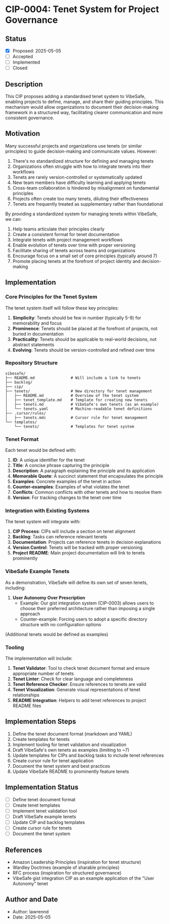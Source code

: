 # CIP-0004: Tenet System for Project Governance

## Status

- [x] Proposed: 2025-05-05
- [ ] Accepted
- [ ] Implemented
- [ ] Closed

## Description

This CIP proposes adding a standardised tenet system to VibeSafe, enabling projects to define, manage, and share their guiding principles. This mechanism would allow organizations to document their decision-making framework in a structured way, facilitating clearer communication and more consistent governance.

## Motivation

Many successful projects and organizations use tenets (or similar principles) to guide decision-making and communicate values. However:

1. There's no standardized structure for defining and managing tenets
2. Organizations often struggle with how to integrate tenets into their workflows
3. Tenets are rarely version-controlled or systematically updated
4. New team members have difficulty learning and applying tenets
5. Cross-team collaboration is hindered by misalignment on fundamental principles
6. Projects often create too many tenets, diluting their effectiveness
7. Tenets are frequently treated as supplementary rather than foundational

By providing a standardized system for managing tenets within VibeSafe, we can:

1. Help teams articulate their principles clearly
2. Create a consistent format for tenet documentation
3. Integrate tenets with project management workflows
4. Enable evolution of tenets over time with proper versioning
5. Facilitate sharing of tenets across teams and organizations
6. Encourage focus on a small set of core principles (typically around 7)
7. Promote placing tenets at the forefront of project identity and decision-making

## Implementation

### Core Principles for the Tenet System

The tenet system itself will follow these key principles:

1. **Simplicity**: Tenets should be few in number (typically 5-9) for memorability and focus
2. **Prominence**: Tenets should be placed at the forefront of projects, not buried in documentation
3. **Practicality**: Tenets should be applicable to real-world decisions, not abstract statements
4. **Evolving**: Tenets should be version-controlled and refined over time

### Repository Structure

```
vibesafe/
├── README.md                # Will include a link to tenets
├── backlog/
├── cip/
├── tenets/                  # New directory for tenet management
│   ├── README.md            # Overview of the tenet system
│   ├── tenet_template.md    # Template for creating new tenets
│   ├── tenets.md            # VibeSafe's own tenets (as an example)
│   └── tenets.yaml          # Machine-readable tenet definitions
├── .cursor/rules/
│   ├── tenets.mdc           # Cursor rule for tenet management
└── templates/
    └── tenets/              # Templates for tenet system
```

### Tenet Format

Each tenet would be defined with:

1. **ID**: A unique identifier for the tenet
2. **Title**: A concise phrase capturing the principle
3. **Description**: A paragraph explaining the principle and its application
4. **Memorable Quote**: A succinct statement that encapsulates the principle
5. **Examples**: Concrete examples of the tenet in action
6. **Counter-examples**: Examples of what violates the tenet
7. **Conflicts**: Common conflicts with other tenets and how to resolve them
8. **Version**: For tracking changes to the tenet over time

### Integration with Existing Systems

The tenet system will integrate with:

1. **CIP Process**: CIPs will include a section on tenet alignment
2. **Backlog**: Tasks can reference relevant tenets
3. **Documentation**: Projects can reference tenets in decision explanations
4. **Version Control**: Tenets will be tracked with proper versioning
5. **Project README**: Main project documentation will link to tenets prominently

### VibeSafe Example Tenets

As a demonstration, VibeSafe will define its own set of seven tenets, including:

1. **User Autonomy Over Prescription**
   - Example: Our gist integration system (CIP-0003) allows users to choose their preferred architecture rather than imposing a single approach
   - Counter-example: Forcing users to adopt a specific directory structure with no configuration options

(Additional tenets would be defined as examples)

### Tooling

The implementation will include:

1. **Tenet Validator**: Tool to check tenet document format and ensure appropriate number of tenets
2. **Tenet Linter**: Check for clear language and completeness
3. **Tenet Reference Checker**: Ensure references to tenets are valid
4. **Tenet Visualization**: Generate visual representations of tenet relationships
5. **README Integration**: Helpers to add tenet references to project README files

## Implementation Steps

1. Define the tenet document format (markdown and YAML)
2. Create templates for tenets
3. Implement tooling for tenet validation and visualization
4. Draft VibeSafe's own tenets as examples (limiting to ~7)
5. Update templates for CIPs and backlog tasks to include tenet references
6. Create cursor rule for tenet application
7. Document the tenet system and best practices
8. Update VibeSafe README to prominently feature tenets

## Implementation Status

- [ ] Define tenet document format
- [ ] Create tenet templates
- [ ] Implement tenet validation tool
- [ ] Draft VibeSafe example tenets
- [ ] Update CIP and backlog templates
- [ ] Create cursor rule for tenets
- [ ] Document the tenet system

## References

- Amazon Leadership Principles (inspiration for tenet structure)
- Wardley Doctrines (example of sharable principles)
- RFC process (inspiration for structured governance)
- VibeSafe gist integration CIP as an example application of the "User Autonomy" tenet

## Author and Date

- Author: lawrennd
- Date: 2025-05-05 